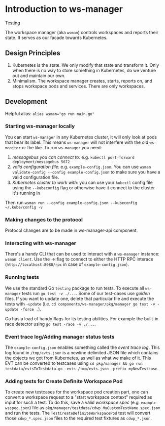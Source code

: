 # Introduction to ws-manager

Testing

The workspace manager (aka `wsman`) controls workspaces and reports their state. It serves as our facade towards Kubernetes.

## Design Principles
1. Kubernetes is the state. We only modify that state and transform it. Only when there is no way to store something in Kubernetes, do we venture out and maintain our own.
2. Minimalism. The workspace manager creates, starts, reports on, and stops workspace pods and services. There are only workspaces.

## Development
Helpful alias: `alias wsman="go run main.go"`

### Starting ws-manager locally
You can start `ws-manager` in any Kubernetes cluster, it will only look at pods that bear its label. This means `ws-manager` will not interfere with the old `ws-monitor` or the like.
To run `ws-manager` you need:
1. _messagebus you can connect to:_ e.g. `kubectl port-forward deployment/messagebus 5672`
2. _valid configuration file:_ e.g. `example-config.json`. You can use `wsman validate-config --config example-config.json` to make sure you have a valid configuration file.
3. _Kubernetes cluster to work with:_ you can use your `kubectl` config file using the `--kubeconfig` flag or otherwise have it connect to the cluster it's running in

Then run `wsman run --config example-config.json --kubeconfig ~/.kube/config -v`

### Making changes to the protocol
Protocol changes are to be made in ws-manager-api component.

### Interacting with ws-manager
There's a handy CLI that can be used to interact with a `ws-manager` instance: `wsman client`.
Use the `-H` flag to connect to either the HTTP RPC interace (`http://localhost:8080/rpc` in case of `example-config.json`).

### Running tests
We use the standard Go `testing` package to run tests. To execute all `ws-manager` tests run `go test -v ./...`.
Some of our test-cases use _golden_ files. If you want to update one, delete that particular file and execute the tests with `-update` (i.e. `cd components/ws-manager/pkg/manager
go test -v -update -force .`).

Go has a load of handy flags for its testing abilities. For example the built-in race detector using `go test -race -v ./...`.

### Event trace log/Adding manager status tests
The `example-config.json` enables something called the _event trace log_. This log found in `/tmp/evts.json` is a newline delimited JSON file which contains the objects we got from Kubernetes, as well as what we make of it.
This EVT can be converted to testcases using `cd pkg/manager && go run testdata/evtsToTestdata.go -evts /tmp/evts.json -prefix myNewTestcase`.

### Adding tests for Create Definite Workspace Pod
To create new testcases for the workspace pod creation part, one can convert a workspace request to a "start workspace context" required as input for such a test.
To do this, save a valid _workspace spec_ (e.g. `example-wsspec.json`) file as `pkg/manager/testdata/cdwp_MyCustomTestName.spec.json` and run the tests. The `TestCreateDefiniteWorkspacePod` test will convert those `cdwp_*.spec.json` files to the required test fixtures as `cdwp_*.json`.
